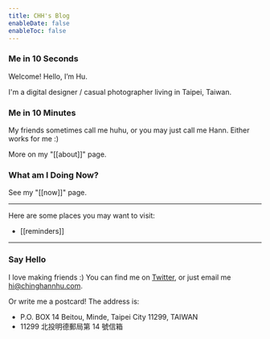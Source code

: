 ```yaml
---
title: CHH's Blog
enableDate: false
enableToc: false
---
```

 
### Me in 10 Seconds

Welcome! Hello, I’m Hu.

I'm a digital designer / casual photographer living in Taipei, Taiwan. 

### Me in 10 Minutes
My friends sometimes call me huhu, or you may just call me Hann. Either works for me :) 

More on my "[[about]]" page.

### What am I Doing Now?
See my "[[now]]" page.

---

Here are some places you may want to visit:

- [[reminders]]


---
### Say Hello
I love making friends :) You can find me on [Twitter](https://twitter.com/chinghannhu?ref=chinghannhu.com), or just email me 
[hi@chinghannhu.com](mailto:hi@chinghannhu.com).

Or write me a postcard! The address is: 
- P.O. BOX 14 Beitou, Minde, Taipei City 11299, TAIWAN
- 11299 北投明德郵局第 14 號信箱 